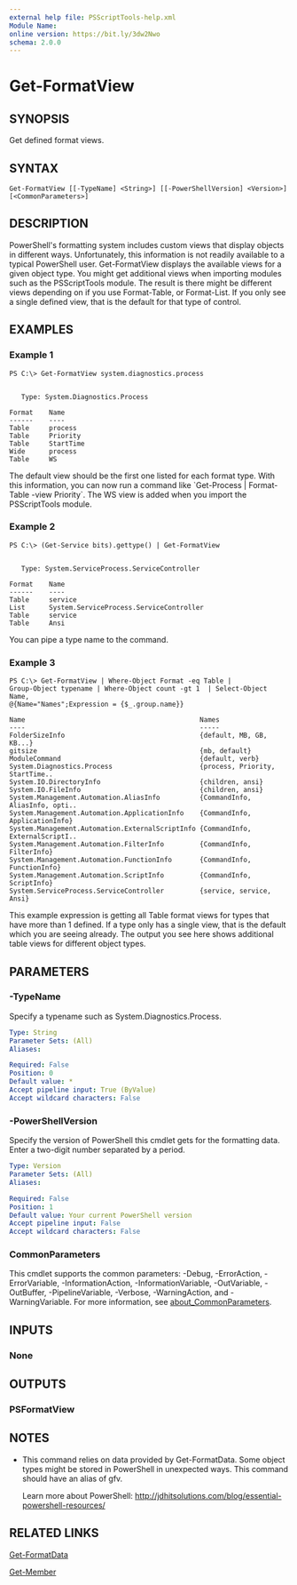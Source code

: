 ```yaml
---
external help file: PSScriptTools-help.xml
Module Name:
online version: https://bit.ly/3dw2Nwo
schema: 2.0.0
---
```


# Get-FormatView

## SYNOPSIS
Get defined format views.

## SYNTAX

```
Get-FormatView [[-TypeName] <String>] [[-PowerShellVersion] <Version>] [<CommonParameters>]
```

## DESCRIPTION
PowerShell's formatting system includes custom views that display objects in different ways.
Unfortunately, this information is not readily available to a typical PowerShell user.
Get-FormatView displays the available views for a given object type.
You might get additional views when importing modules such as the PSScriptTools module.
The result is there might be different views depending on if you use Format-Table, or Format-List.
If you only see a single defined view, that is the default for that type of control.

## EXAMPLES

### Example 1
```
PS C:\> Get-FormatView system.diagnostics.process


   Type: System.Diagnostics.Process

Format    Name
------    ----
Table     process
Table     Priority
Table     StartTime
Wide      process
Table     WS
```

The default view should be the first one listed for each format type.
With this information, you can now run a command like \`Get-Process | Format-Table -view Priority\`.
The WS view is added when you import the PSScriptTools module.

### Example 2
```
PS C:\> (Get-Service bits).gettype() | Get-FormatView


   Type: System.ServiceProcess.ServiceController

Format    Name
------    ----
Table     service
List      System.ServiceProcess.ServiceController
Table     service
Table     Ansi
```

You can pipe a type name to the command.

### Example 3
```
PS C:\> Get-FormatView | Where-Object Format -eq Table |
Group-Object typename | Where-Object count -gt 1  | Select-Object Name,
@{Name="Names";Expression = {$_.group.name}}

Name                                            Names
----                                            -----
FolderSizeInfo                                  {default, MB, GB, KB...}
gitsize                                         {mb, default}
ModuleCommand                                   {default, verb}
System.Diagnostics.Process                      {process, Priority, StartTime..
System.IO.DirectoryInfo                         {children, ansi}
System.IO.FileInfo                              {children, ansi}
System.Management.Automation.AliasInfo          {CommandInfo, AliasInfo, opti..
System.Management.Automation.ApplicationInfo    {CommandInfo, ApplicationInfo}
System.Management.Automation.ExternalScriptInfo {CommandInfo, ExternalScriptI..
System.Management.Automation.FilterInfo         {CommandInfo, FilterInfo}
System.Management.Automation.FunctionInfo       {CommandInfo, FunctionInfo}
System.Management.Automation.ScriptInfo         {CommandInfo, ScriptInfo}
System.ServiceProcess.ServiceController         {service, service, Ansi}
```

This example expression is getting all Table format views for types that have more than 1 defined.
If a type only has a single view, that is the default which you are seeing already.
The output you see here shows additional table views for different object types.

## PARAMETERS

### -TypeName
Specify a typename such as System.Diagnostics.Process.

```yaml
Type: String
Parameter Sets: (All)
Aliases:

Required: False
Position: 0
Default value: *
Accept pipeline input: True (ByValue)
Accept wildcard characters: False
```

### -PowerShellVersion
Specify the version of PowerShell this cmdlet gets for the formatting data.
Enter a two-digit number separated by a period.

```yaml
Type: Version
Parameter Sets: (All)
Aliases:

Required: False
Position: 1
Default value: Your current PowerShell version
Accept pipeline input: False
Accept wildcard characters: False
```

### CommonParameters
This cmdlet supports the common parameters: -Debug, -ErrorAction, -ErrorVariable, -InformationAction, -InformationVariable, -OutVariable, -OutBuffer, -PipelineVariable, -Verbose, -WarningAction, and -WarningVariable. For more information, see [about_CommonParameters](http://go.microsoft.com/fwlink/?LinkID=113216).

## INPUTS

### None
## OUTPUTS

### PSFormatView
## NOTES
* This command relies on data provided by Get-FormatData. Some object types might be stored in PowerShell in unexpected ways. This command should have an alias of gfv.

  Learn more about PowerShell: http://jdhitsolutions.com/blog/essential-powershell-resources/

## RELATED LINKS

[Get-FormatData]()

[Get-Member]()

